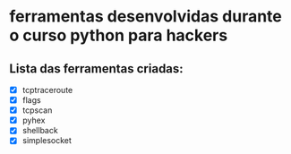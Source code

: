 # ferramentas desenvolvidas durante o curso python para hackers

## Lista das ferramentas criadas:

* [x] tcptraceroute
* [x] flags
* [x] tcpscan
* [x] pyhex
* [x] shellback
* [x] simplesocket